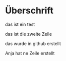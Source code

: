 # Überschrift

das ist ein test

das ist die zweite Zeile

das wurde in github erstellt

Anja hat ne Zeile erstellt
